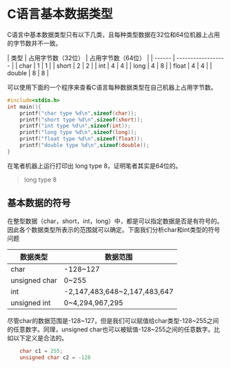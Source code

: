 # C语言基本数据类型

C语言中基本数据类型只有以下几类，且每种类型数据在32位和64位机器上占用的字节数并不一致。

| 类型   | 占用字节数（32位） | 占用字节数（64位） |
| ------ | ------------------ |
| char   | 1                  | 1                  |
| short  | 2                  | 2                  |
| int    | 4                  | 4                  |
| long   | 4                  | 8                  |
| float  | 4                  | 4                  |
| double | 8                  | 8                  |

可以使用下面的一个程序来查看C语言每种数据类型在自己机器上占用字节数。
```c
#include<stdio.h>
int main(){
	printf("char type %d\n",sizeof(char));
	printf("short type %d\n",sizeof(short));
	printf("int type %d\n",sizeof(int));
	printf("long type %d\n",sizeof(long));
	printf("float type %d\n",sizeof(float));
	printf("double type %d\n",sizeof(double));
}
```
在笔者机器上运行打印出 long type 8，证明笔者其实是64位的。
>long type 8


## 基本数据的符号

在整型数据（char，short，int，long）中，都是可以指定数据是否是有符号的。因此各个数据类型所表示的范围就可以确定。下面我们分析char和int类型的符号问题

| 数据类型      | 数据范围                     |
| ------------- | ---------------------------- |
| char          | -128~127                     |
| unsigned char | 0~255                        |
| int           | -2,147,483,648~2,147,483,647 |
| unsigned int  | 0~4,294,967,295              |
尽管char的数据范围是-128~127，但是我们可以赋值给char类型-128~255之间的任意数字。同理，unsigned char也可以被赋值-128~255之间的任意数字。比如以下定义是合法的。
```c
	char c1 = 255;
	unsigned char c2 = -128
```